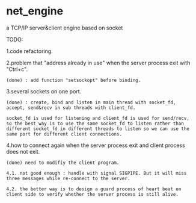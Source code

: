 # net_engine
a TCP/IP server&amp;client engine based on socket


TODO:


1.code refactoring.


2.problem that "address already in use" when the server process exit with "Ctrl+c".

    (done) : add function "setsockopt" before binding.


3.several sockets on one port.

    (done) : create, bind and listen in main thread with socket_fd, accept, send&recv in sub threads with client_fd.

    socket_fd is used for listening and client_fd is used for send/recv, so the best way is to use the same socket_fd to listen rather than different socket_fd in different threads to listen so we can use the same port for different client connections.


4.how to connect again when the server process exit and client process does not exit.
    
    (done) need to modifiy the client program. 
    
    4.1. not good enough : handle with signal SIGPIPE. But it will miss three messages while re-connect to the server.
    
    4.2. the better way is to design a guard process of heart beat on client side to verify whether the server process is still alive.
